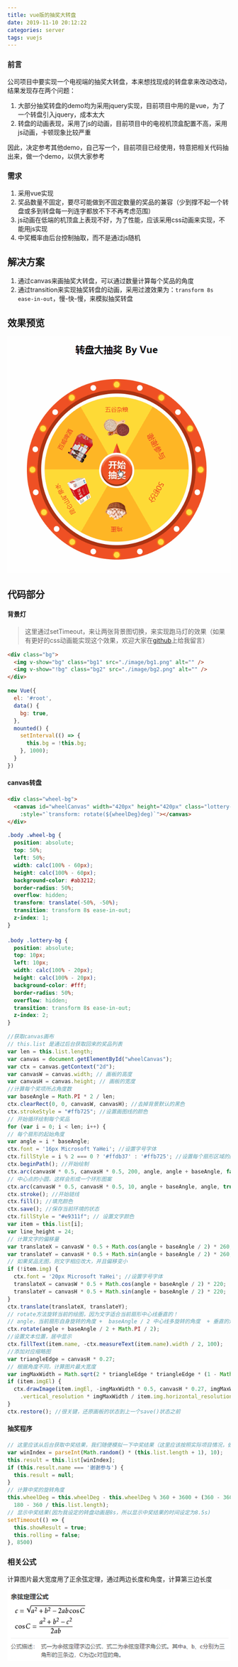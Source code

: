 ```yaml
---
title: vue版的抽奖大转盘
date: 2019-11-10 20:12:22
categories: server
tags: vuejs
---
```


### 前言
公司项目中要实现一个电视端的抽奖大转盘，本来想找现成的转盘拿来改动改动，结果发现存在两个问题：

1. 大部分抽奖转盘的demo均为采用jquery实现，目前项目中用的是vue，为了一个转盘引入jquery，成本太大
2. 转盘的动画表现，采用了js的动画，目前项目中的电视机顶盒配置不高，采用js动画，卡顿现象比较严重

因此，决定参考其他demo，自己写一个，目前项目已经使用，特意把相关代码抽出来，做一个demo，以供大家参考

### 需求

1. 采用vue实现
2. 奖品数量不固定，要尽可能做到不固定数量的奖品的兼容（少到撑不起一个转盘或多到转盘每一列连字都放不下不再考虑范围）
3. js动画在低端的机顶盒上表现不好，为了性能，应该采用css动画来实现，不能用js实现
4. 中奖概率由后台控制抽取，而不是通过js随机

## 解决方案

1. 通过canvas来画抽奖大转盘，可以通过数量计算每个奖品的角度
2. 通过transition来实现抽奖转盘的动画，采用过渡效果为：`transform 8s ease-in-out`，慢-快-慢，来模拟抽奖转盘

## 效果预览

![](/images/other/lottery.gif)

## 代码部分

#### 背景灯

> 这里通过setTimeout，来让两张背景图切换，来实现跑马灯的效果（如果有更好的css动画能实现这个效果，欢迎大家在[github](https://github.com/yxl2628/blog/issues)上给我留言）

```html
<div class="bg">
  <img v-show="bg" class="bg1" src="./image/bg1.png" alt="" />
  <img v-show="!bg" class="bg2" src="./image/bg2.png" alt="" />
</div>
```

```javascript
new Vue({
  el: '#root',
  data() {
    bg: true,
  },
  mounted() {
    setInterval(() => {
      this.bg = !this.bg;
    }, 1000);
  }
})
```

#### canvas转盘
```html
<div class="wheel-bg">
  <canvas id="wheelCanvas" width="420px" height="420px" class="lottery-bg"
    :style="`transform: rotate(${wheelDeg}deg)`"></canvas>
</div>
```

```css
.body .wheel-bg {
  position: absolute;
  top: 50%;
  left: 50%;
  width: calc(100% - 60px);
  height: calc(100% - 60px);
  background-color: #ab3212;
  border-radius: 50%;
  overflow: hidden;
  transform: translate(-50%, -50%);
  transition: transform 8s ease-in-out;
  z-index: 1;
}

.body .lottery-bg {
  position: absolute;
  top: 10px;
  left: 10px;
  width: calc(100% - 20px);
  height: calc(100% - 20px);
  background-color: #fff;
  border-radius: 50%;
  overflow: hidden;
  transition: transform 8s ease-in-out;
  z-index: 2;
}
```

```javascript
//获取canvas画布
// this.list 是通过后台获取回来的奖品列表
var len = this.list.length;
var canvas = document.getElementById("wheelCanvas");
var ctx = canvas.getContext("2d");
var canvasW = canvas.width; // 画板的高度
var canvasH = canvas.height; // 画板的宽度
//计算每个奖项所占角度数
var baseAngle = Math.PI * 2 / len;
ctx.clearRect(0, 0, canvasW, canvasH); //去掉背景默认的黑色
ctx.strokeStyle = "#ffb725"; //设置画图线的颜色
// 开始循环绘制每个奖品
for (var i = 0; i < len; i++) {
// 每个扇形的起始角度
var angle = i * baseAngle;
ctx.font = '16px Microsoft YaHei'; //设置字号字体
ctx.fillStyle = i % 2 === 0 ? '#ffdb37' : '#ffb725'; //设置每个扇形区域的颜色
ctx.beginPath(); //开始绘制
ctx.arc(canvasW * 0.5, canvasH * 0.5, 200, angle, angle + baseAngle, false);
// 中心点的小圆，这样会形成一个环形图案
ctx.arc(canvasW * 0.5, canvasH * 0.5, 10, angle + baseAngle, angle, true);
ctx.stroke(); //开始链线
ctx.fill(); //填充颜色
ctx.save(); //保存当前环境的状态
ctx.fillStyle = "#e9311f"; // 设置文字颜色
var item = this.list[i];
var line_height = 24;
// 计算文字的偏移量
var translateX = canvasW * 0.5 + Math.cos(angle + baseAngle / 2) * 260;
var translateY = canvasH * 0.5 + Math.sin(angle + baseAngle / 2) * 260;
// 如果奖品无图，则文字相应改大，并且偏移变小
if (!item.img) {
  ctx.font = '20px Microsoft YaHei'; //设置字号字体
  translateX = canvasW * 0.5 + Math.cos(angle + baseAngle / 2) * 220;
  translateY = canvasH * 0.5 + Math.sin(angle + baseAngle / 2) * 220;
}
ctx.translate(translateX, translateY);
// rotate方法旋转当前的绘图，因为文字适合当前扇形中心线垂直的！
// angle，当前扇形自身旋转的角度 +  baseAngle / 2 中心线多旋转的角度  + 垂直的角度90°
ctx.rotate(angle + baseAngle / 2 + Math.PI / 2);
//设置文本位置，居中显示 
ctx.fillText(item.name, -ctx.measureText(item.name).width / 2, 100);
//添加对应缩略图
var triangleEdge = canvasH * 0.27;
// 根据角度不同，计算图片最大宽度
var imgMaxWidth = Math.sqrt(2 * triangleEdge * triangleEdge * (1 - Math.cos(baseAngle)));
if (item.imgEl) {
  ctx.drawImage(item.imgEl, -imgMaxWidth * 0.5, canvasH * 0.27, imgMaxWidth, item.img
    .vertical_resolution * imgMaxWidth / item.img.horizontal_resolution);
}
ctx.restore(); //很关键，还原画板的状态到上一个save()状态之前
```

#### 抽奖程序
```javascript
// 这里应该从后台获取中奖结果，我们随便模拟一下中奖结果（这里应该按照实际项目情况，做实际处理）
var winIndex = parseInt(Math.random() * (this.list.length + 1), 10);
this.result = this.list[winIndex];
if (this.result.name === '谢谢参与') {
  this.result = null;
}
// 计算中奖的旋转角度
this.wheelDeg = this.wheelDeg - this.wheelDeg % 360 + 3600 + (360 - 360 / this.list.length * winIndex) - (
  180 - 360 / this.list.length);
// 显示中奖结果(因为我设定的转盘动画是8s，所以显示中奖结果的时间设定为8.5s)
setTimeout(() => {
  this.showResult = true;
  this.rolling = false;
}, 8500)
```

### 相关公式

计算图片最大宽度用了正余弦定理，通过两边长度和角度，计算第三边长度

![](/images/other/cosA.png)